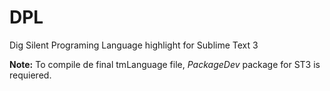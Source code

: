 # DPL
Dig Silent Programing Language highlight for Sublime Text 3

**Note:**
To compile de final tmLanguage file, *PackageDev* package for ST3 is requiered.
